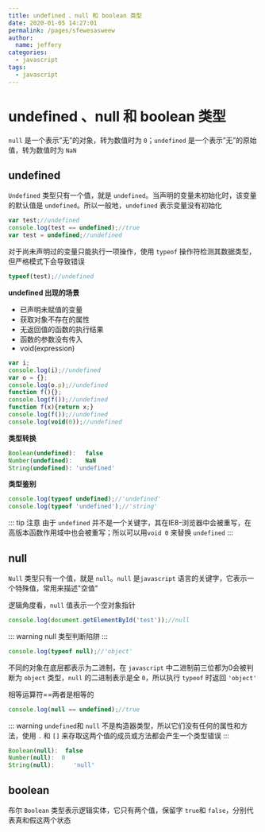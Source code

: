 ```yaml
---
title: undefined 、null 和 boolean 类型
date: 2020-01-05 14:27:01
permalink: /pages/sfewesasweew
author: 
  name: jeffery
categories: 
  - javascript
tags: 
  - javascript
---
```


# undefined 、null 和 boolean 类型


`null` 是一个表示”无”的对象，转为数值时为 `0`；`undefined` 是一个表示”无”的原始值，转为数值时为 `NaN`

## undefined

`Undefined` 类型只有一个值，就是 `undefined`。当声明的变量未初始化时，该变量的默认值是 `undefined`。所以一般地，`undefined` 表示变量没有初始化

```js
var test;//undefined
console.log(test == undefined);//true
var test = undefined;//undefined
```

对于尚未声明过的变量只能执行一项操作，使用 `typeof` 操作符检测其数据类型，但严格模式下会导致错误
```js
typeof(test);//undefined
```

**undefined 出现的场景**

- 已声明未赋值的变量
- 获取对象不存在的属性
- 无返回值的函数的执行结果
- 函数的参数没有传入
- void(expression)

```js
var i;
console.log(i);//undefined
var o = {};
console.log(o.p);//undefined
function f(){};
console.log(f());//undefined
function f(x){return x;}
console.log(f());//undefined
console.log(void(0));//undefined
```

**类型转换**

```js
Boolean(undefined):　 false
Number(undefined):　  NaN
String(undefined): 'undefined'    
```

**类型鉴别**

```js
console.log(typeof undefined);//'undefined'
console.log(typeof 'undefined');//'string'
```

::: tip 注意
由于 `undefined` 并不是一个关键字，其在IE8-浏览器中会被重写，在高版本函数作用域中也会被重写；所以可以用`void 0` 来替换 `undefined`
:::

## null

`Null` 类型只有一个值，就是 `null`。`null` 是`javascript` 语言的关键字，它表示一个特殊值，常用来描述"空值"

逻辑角度看，`null` 值表示一个空对象指针
```js
console.log(document.getElementById('test'));//null
```

::: warning
null 类型判断陷阱
:::
```js
console.log(typeof null);//'object'
```

不同的对象在底层都表示为二进制，在 `javascript` 中二进制前三位都为0会被判断为 `object` 类型，`null` 的二进制表示是全 `0`，所以执行 `typeof` 时返回 `'object'`

相等运算符==两者是相等的
```js
console.log(null == undefined);//true
```

::: warning
`undefined`和 `null` 不是构造器类型，所以它们没有任何的属性和方法，使用 `.` 和 `[]` 来存取这两个值的成员或方法都会产生一个类型错误
:::

```js
Boolean(null):  false
Number(null):  0
String(null): 　　 'null'
```

## boolean

布尔 `Boolean` 类型表示逻辑实体，它只有两个值，保留字 `true`和 `false`，分别代表真和假这两个状态